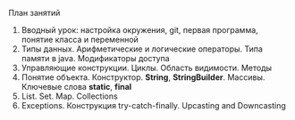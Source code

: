 План занятий

1. Вводный урок: настройка окружения, git, первая программа, понятие класса и переменной
2. Типы данных. Арифметические и логические операторы. Типа памяти в java. Модификаторы доступа
3. Управляющие конструкции. Циклы. Область видимости. Методы
4. Понятие объекта. Конструктор. **String**, **StringBuilder**. Массивы. Ключевые слова **static**, **final**
5. List. Set. Map. Collections
6. Exceptions. Конструкция try-catch-finally. Upcasting and Downcasting